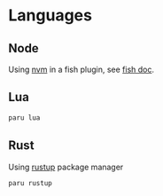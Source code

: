 # Languages

## Node

Using [nvm](https://github.com/nvm-sh/nvm) in a fish plugin, see [fish
doc](fish.md).

## Lua

```sh
paru lua
```

## Rust

Using [rustup](https://github.com/rust-lang/rustup/#other-installation-methods)
package manager

```sh
paru rustup
```
